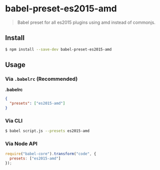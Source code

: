 # babel-preset-es2015-amd

> Babel preset for all es2015 plugins using amd instead of commonjs.

## Install

```sh
$ npm install --save-dev babel-preset-es2015-amd
```

## Usage

### Via `.babelrc` (Recommended)

**.babelrc**

```json
{
  "presets": ["es2015-amd"]
}
```

### Via CLI

```sh
$ babel script.js --presets es2015-amd 
```

### Via Node API

```javascript
require("babel-core").transform("code", {
  presets: ["es2015-amd"]
});
```
